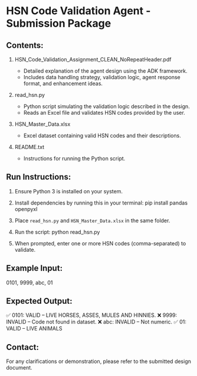 HSN Code Validation Agent - Submission Package
=============================================

Contents:
---------
1. HSN_Code_Validation_Assignment_CLEAN_NoRepeatHeader.pdf
   - Detailed explanation of the agent design using the ADK framework.
   - Includes data handling strategy, validation logic, agent response format, and enhancement ideas.

2. read_hsn.py
   - Python script simulating the validation logic described in the design.
   - Reads an Excel file and validates HSN codes provided by the user.

3. HSN_Master_Data.xlsx
   - Excel dataset containing valid HSN codes and their descriptions.

4. README.txt
   - Instructions for running the Python script.

Run Instructions:
-----------------
1. Ensure Python 3 is installed on your system.
2. Install dependencies by running this in your terminal:
   pip install pandas openpyxl

3. Place `read_hsn.py` and `HSN_Master_Data.xlsx` in the same folder.

4. Run the script:
   python read_hsn.py

5. When prompted, enter one or more HSN codes (comma-separated) to validate.

Example Input:
--------------
0101, 9999, abc, 01

Expected Output:
----------------
✅ 0101: VALID – LIVE HORSES, ASSES, MULES AND HINNIES.
❌ 9999: INVALID – Code not found in dataset.
❌ abc: INVALID – Not numeric.
✅ 01: VALID – LIVE ANIMALS

Contact:
--------
For any clarifications or demonstration, please refer to the submitted design document.

